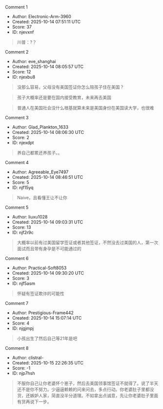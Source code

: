 Comment 1

- Author: Electronic-Arm-3960
- Created: 2025-10-14 07:51:11 UTC
- Score: 37
- ID: njevxnf

> 川普：?？

Comment 2

- Author: eve_shanghai
- Created: 2025-10-14 08:05:57 UTC
- Score: 12
- ID: njexbu8

> 没那么容易，父母没有美国签证你怎么陪孩子住在美国？

> 孩子大概率还是要在国内接受教育，未来再去美国

> 普通人在美国社会没什么根基就算未来是美国身份在美国读大学，也很难

Comment 3

- Author: Glad_Plankton_1633
- Created: 2025-10-14 08:06:30 UTC
- Score: 2
- ID: njexdpt

> 养自己都累还养孩子。。

Comment 4

- Author: Agreeable_Eye7497
- Created: 2025-10-14 08:46:51 UTC
- Score: 5
- ID: njf15yq

> Naive，且看懂王让不让你

Comment 5

- Author: liuxu1028
- Created: 2025-10-14 09:03:31 UTC
- Score: 13
- ID: njf2r9c

> 大概率以前有过美国留学签证或者其他签证，不然没去过美国的人，第一次面试而且带有身孕是不可能通过的

Comment 6

- Author: Practical-Soft8053
- Created: 2025-10-14 09:30:20 UTC
- Score: 3
- ID: njf5asm

> 怀疑有签证欺诈的可能性

Comment 7

- Author: Prestigious-Frame442
- Created: 2025-10-14 15:07:14 UTC
- Score: 4
- ID: njgjmpj

> 小孩出生了然后自己等21年是吧

Comment 8

- Author: clistral-
- Created: 2025-10-15 22:26:35 UTC
- Score: -1
- ID: njp7hsh

> 不服你自己让你老婆怀个崽子，然后去美国领事馆签证不就得了。说了半天还不是你不努力。少逼逼赖赖的问来问去，多点行动。你老婆肚子里都没货，还嫉妒人家，简直没半分道理。不如拿出点诚意，先让你老婆肚子里面有货再说下一步。
